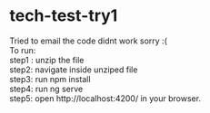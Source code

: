 # tech-test-try1
Tried to email the code didnt work sorry :( <br />
To run:<br />
step1 : unzip the file<br />
step2: navigate inside unziped file<br />
step3: run npm install <br />
step4: run ng serve<br />
step5: open http://localhost:4200/ in your browser.<br />
